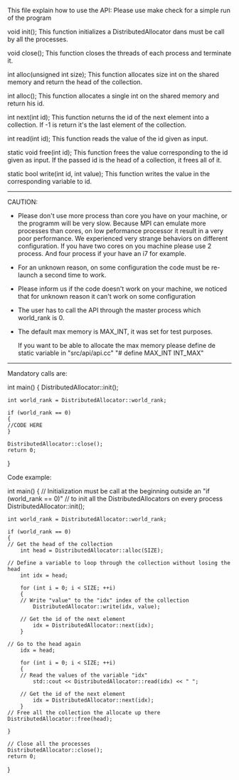This file explain how to use the API:
    Please use make check for a simple run of the program

void init();
	This function initializes a DistributedAllocator dans must be call by all the processes.

void close();
	This function closes the threads of each process and terminate it.

int alloc(unsigned int size);
	This function allocates size int on the shared memory and return the head of the collection.

int alloc();
	This function allocates a single int on the shared memory and return his id.

int next(int id);
	This function neturns the id of the next element into a collection.
	If -1 is return it's the last element of the collection.

int read(int id);
	This function reads the value of the id given as input.

static void free(int id);
	This function frees the value corresponding to the id given as input.
	If the passed id is the head of a collection, it frees all of it.

static bool write(int id, int value);
	This function writes the value in the corresponding variable to id.

---------------------------------------------------------------------------------------------------

CAUTION:
- Please don't use more process than core you have on your machine, or the programm will be very slow.
  Because MPI can emulate more processes than cores, on low peformance processor it result in a very poor performance.
  We experienced very strange behaviors on different configuration. If you have two cores on you machine please use 2 process.
  And four process if your have an i7 for example.
- For an unknown reason, on some configuration the code must be re-launch a second time to work.
- Please inform us if the code doesn't work on your machine, we noticed that for unknown reason it can't work on some configuration
- The user has to call the API through the master process which world_rank is 0.
- The default max memory is MAX_INT, it was set for test purposes.

  If you want to be able to allocate the max memory please define de static variable in "src/api/api.cc"
  "# define MAX_INT INT_MAX"

--------------------------------------------------------------------------------------------------
Mandatory calls are:

int main()
{
    DistributedAllocator::init();

    int world_rank = DistributedAllocator::world_rank;

    if (world_rank == 0)
    {
	//CODE HERE
    }

    DistributedAllocator::close();
    return 0;
}

Code example:

int main()
{
    // Initialization must be call at the beginning outside an "if (world_rank == 0)"
    // to init all the DistributedAllocators on every process
    DistributedAllocator::init();

    int world_rank = DistributedAllocator::world_rank;

    if (world_rank == 0)
    {
	// Get the head of the collection
        int head = DistributedAllocator::alloc(SIZE);

	// Define a variable to loop through the collection without losing the head
        int idx = head;

        for (int i = 0; i < SIZE; ++i)
        {
	    // Write "value" to the "idx" index of the collection
            DistributedAllocator::write(idx, value);

	    // Get the id of the next element
            idx = DistributedAllocator::next(idx);
        }

	// Go to the head again
        idx = head;

        for (int i = 0; i < SIZE; ++i)
        {
	    // Read the values of the variable "idx"
            std::cout << DistributedAllocator::read(idx) << " ";

	    // Get the id of the next element
            idx = DistributedAllocator::next(idx);
        }
	// Free all the collection the allocate up there
	DistributedAllocator::free(head);
	
    }

    // Close all the processes
    DistributedAllocator::close();
    return 0;
}
